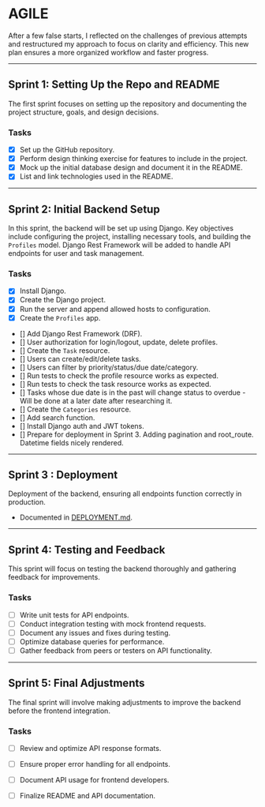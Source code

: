 # AGILE

After a few false starts, I reflected on the challenges of previous attempts and restructured my approach to focus on clarity and efficiency. This new plan ensures a more organized workflow and faster progress.

---

## **Sprint 1: Setting Up the Repo and README**

The first sprint focuses on setting up the repository and documenting the project structure, goals, and design decisions.

### **Tasks**
- [x] Set up the GitHub repository.
- [x] Perform design thinking exercise for features to include in the project.
- [x] Mock up the initial database design and document it in the README.
- [x] List and link technologies used in the README.

---

## **Sprint 2: Initial Backend Setup**

In this sprint, the backend will be set up using Django. Key objectives include configuring the project, installing necessary tools, and building the `Profiles` model. Django Rest Framework will be added to handle API endpoints for user and task management.

### **Tasks**
- [x] Install Django.
- [x] Create the Django project.
- [x] Run the server and append allowed hosts to configuration.
- [x] Create the `Profiles` app.
- [] Add Django Rest Framework (DRF).
- [] User authorization for login/logout, update, delete profiles.
- [] Create the `Task` resource.
- [] Users can create/edit/delete tasks.
- [] Users can filter by priority/status/due date/category.
- [] Run tests to check the profile resource works as expected.
- [] Run tests to check the task resource works as expected.
- [] Tasks whose due date is in the past will change status to overdue - Will be done at a later date after researching it.
- [] Create the `Categories` resource.
- [] Add search function.
- [] Install Django auth and JWT tokens.
- [] Prepare for deployment in Sprint 3. Adding pagination and root_route. Datetime fields nicely rendered.

---

## **Sprint 3 : Deployment**

Deployment of the backend, ensuring all endpoints function correctly in production.
- Documented in [DEPLOYMENT.md](DEPLOYMENT.md).

---

## **Sprint 4: Testing and Feedback**

This sprint will focus on testing the backend thoroughly and gathering feedback for improvements.

### **Tasks**
- [ ] Write unit tests for API endpoints.
- [ ] Conduct integration testing with mock frontend requests.
- [ ] Document any issues and fixes during testing.
- [ ] Optimize database queries for performance.
- [ ] Gather feedback from peers or testers on API functionality.

---

## **Sprint 5: Final Adjustments**

The final sprint will involve making adjustments to improve the backend before the frontend integration.

### **Tasks**
- [ ] Review and optimize API response formats.
- [ ] Ensure proper error handling for all endpoints.
- [ ] Document API usage for frontend developers.
- [ ] Finalize README and API documentation.


